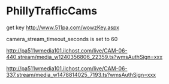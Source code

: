 # PhillyTrafficCams


get key
http://www.511pa.com/wowzKey.aspx

camera_stream_timeout_seconds is set to 60


http://pa511wmedia101.ilchost.com/live/CAM-06-440.stream/media_w1240356806_22359.ts?wmsAuthSign=xxx

http://pa511wmedia101.ilchost.com/live/CAM-06-337.stream/media_w1478814025_7193.ts?wmsAuthSign=xxx
